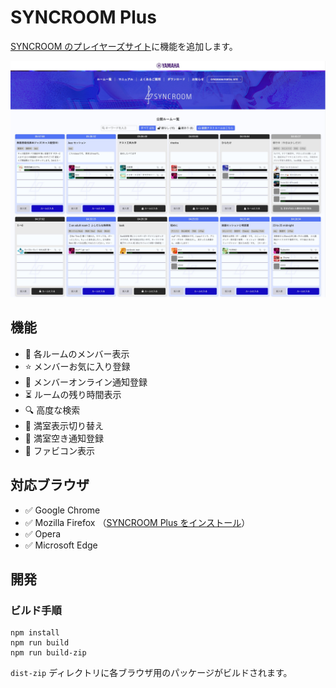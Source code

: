 # SYNCROOM Plus

[SYNCROOM のプレイヤーズサイト](https://syncroom.yamaha.com/play/)に機能を追加します。

![SYNCROOM-Plus](/docs/screenshot_2400x1800.jpg)

## 機能

- 👤 各ルームのメンバー表示
- ⭐ メンバーお気に入り登録
- 🔔 メンバーオンライン通知登録
- ⏳ ルームの残り時間表示
- 🔍 高度な検索
- 🚫 満室表示切り替え
- 🔔 満室空き通知登録
- 🍎 ファビコン表示

## 対応ブラウザ

- ✅ Google Chrome
- ✅ Mozilla Firefox （[SYNCROOM Plus をインストール](https://addons.mozilla.org/ja/firefox/addon/syncroom-plus/)）
- ✅ Opera
- ✅ Microsoft Edge

## 開発

### ビルド手順

```
npm install
npm run build
npm run build-zip
```

`dist-zip` ディレクトリに各ブラウザ用のパッケージがビルドされます。
